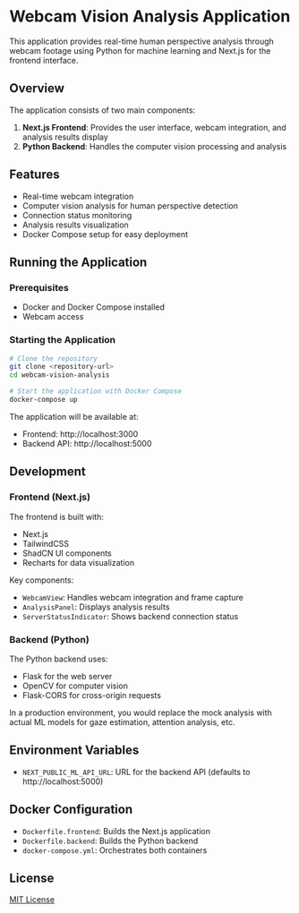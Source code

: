 # Webcam Vision Analysis Application

This application provides real-time human perspective analysis through webcam footage using Python for machine learning and Next.js for the frontend interface.

## Overview

The application consists of two main components:
1. **Next.js Frontend**: Provides the user interface, webcam integration, and analysis results display
2. **Python Backend**: Handles the computer vision processing and analysis

## Features

- Real-time webcam integration
- Computer vision analysis for human perspective detection
- Connection status monitoring
- Analysis results visualization
- Docker Compose setup for easy deployment

## Running the Application

### Prerequisites

- Docker and Docker Compose installed
- Webcam access

### Starting the Application

```bash
# Clone the repository
git clone <repository-url>
cd webcam-vision-analysis

# Start the application with Docker Compose
docker-compose up
```

The application will be available at:
- Frontend: http://localhost:3000
- Backend API: http://localhost:5000

## Development

### Frontend (Next.js)

The frontend is built with:
- Next.js
- TailwindCSS
- ShadCN UI components
- Recharts for data visualization

Key components:
- `WebcamView`: Handles webcam integration and frame capture
- `AnalysisPanel`: Displays analysis results
- `ServerStatusIndicator`: Shows backend connection status

### Backend (Python)

The Python backend uses:
- Flask for the web server
- OpenCV for computer vision
- Flask-CORS for cross-origin requests

In a production environment, you would replace the mock analysis with actual ML models for gaze estimation, attention analysis, etc.

## Environment Variables

- `NEXT_PUBLIC_ML_API_URL`: URL for the backend API (defaults to http://localhost:5000)

## Docker Configuration

- `Dockerfile.frontend`: Builds the Next.js application
- `Dockerfile.backend`: Builds the Python backend
- `docker-compose.yml`: Orchestrates both containers

## License

[MIT License](LICENSE)